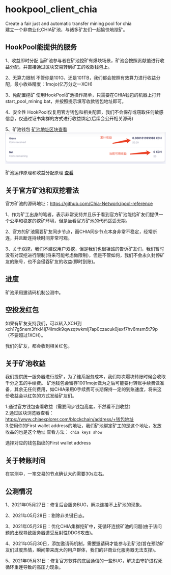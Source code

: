 # hookpool_client_chia
Create a fair just and automatic transfer mining pool for chia  
建立一个非商业化CHIA矿池，与诸多矿友们一起愉快地挖矿。

## HookPool能提供的服务
1、收益即时分配
   当矿池参与者在矿池挖矿有爆块场景，矿池会按照贡献值进行收益分配，并直接通过区块交易转到矿工的收款钱包上。
   
2、无算力限制
   不管你是101G，还是101TB，我们都会按照有效算力进行收益分配，最小收益精度：1mojo(亿万分之一XCH)
   
3、免配置挖矿
   使用HookPool矿池操作简单，只需要在CHIA钱包的机器上打开start_pool_mining.bat，并按照提示填写收款钱包地址即可。
    
4、安全性
   HookPool仅复用官方钱包和相关配置，我们不会保存或窃取任何敏感信息，仅通过证书集群的方式进行收益绑定(后续会公开相关源码)
   
5、矿池钱包
  [矿池地址区块查看](https://www.chiaexplorer.com/blockchain/address/xch17g5nem3frkl4lj74lmdk9qwzqtwkmlj7ap0czacuk0jexf7hv6msm5t79p)  
  ![avatar](pool_xch.png)
  
矿池运作原理和收益分配原理 [查看](https://github.com/allenlinkme/hookpool_client_chia/blob/master/pool_detail/pool.md)  

## 关于官方矿池和双挖看法
官方矿池的源码地址：https://github.com/Chia-Network/pool-reference  

1、作为矿工出身的笔者，表示非常支持并且乐于看到官方矿池能给矿友们提供一个公平和稳定的挖矿环境，但是坐看官方矿池的代码遥遥无期。

2、官方的矿池需要矿友同步节点，而CHIA同步节点本身非常不稳定，经常断连，并且断连持续时间非常可观。

3、关于双挖，我们不建议用户双挖，但是我们也很坦诚的告诉矿友们，我们暂时没有对双挖进行限制(将来可能考虑做限制)，但是不管如何，我们不会永久封停矿友的账号，也不会侵吞矿友的收益(即时到账)。

## 进度
矿池采用邀请码机制公测中。

## 空投发红包
如果有矿友支持我们，可以转入XCH到xch17g5nem3frkl4lj74lmdk9qwzqtwkmlj7ap0czacuk0jexf7hv6msm5t79p （不要超过1XCH）。

我们的矿友，都会收到相关红包。

## 关于矿池收益
我们提供统一服务器进行挖矿，为了维系服务成本，我们每次爆块转账时候会收取千分之五的手续费。
矿池钱包会留存1001mojo做为之后可能要付转账手续费做准备，其余无任何费用，如CHIA采用0手续费可长期保持一定的到账速度，将来这份收益会以红包的方式发给矿友们。

1.通过官方钱包查看收益（需要同步钱包高度，不然看不到收益）  
2.通过区块浏览器查看：https://www.chiaexplorer.com/blockchain/address/+钱包地址  
3.使用你的First wallet address的地址，我们矿池绑定矿工的是这个地址，发放收益的也是这个地址
 查看方法：
 `chia keys show`

选择对应的钱包指纹的First wallet address

## 关于转账时间
在实测中，一笔交易的节点确认大约需要30s左右。

## 公测情况
1、2021年05月27日：修复后台服务BUG，解决连接不上矿池的现象。

2、2021年05月28日：剔除非关键日志。

3、2021年05月29日：优化CHIA集群挖矿中，死循环连接矿池的问题(由于该问题的出现导致服务器遭受反射性DDOS攻击)。

4、2021年05月30日，添加邀请码机制，需要邀请码才能参与到矿池(旨在预防矿友们过度热情，瞬间带来庞大的用户群体，我们的非商业化服务器无法支撑)。

5、2021年05月31日：修复官方软件的底层通信的一些BUG，解决由守护进程死循环重连导致的高压力现象。
